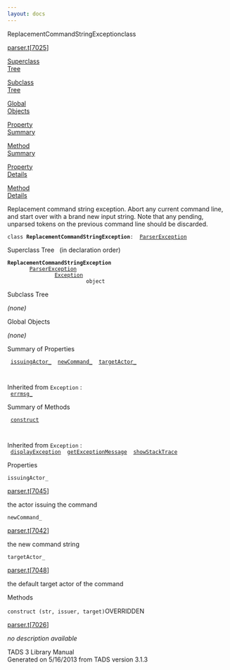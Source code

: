 ```yaml
---
layout: docs
---
```

<span class="title">ReplacementCommandStringException</span><span class="type">class</span>

[parser.t](../file/parser.t.html)\[[7025](../source/parser.t.html#7025)\]

[Superclass  
Tree](#_SuperClassTree_)

[Subclass  
Tree](#_SubClassTree_)

[Global  
Objects](#_ObjectSummary_)

[Property  
Summary](#_PropSummary_)

[Method  
Summary](#_MethodSummary_)

[Property  
Details](#_Properties_)

[Method  
Details](#_Methods_)

<div class="fdesc">

Replacement command string exception. Abort any current command line,
and start over with a brand new input string. Note that any pending,
unparsed tokens on the previous command line should be discarded.

`class `**`ReplacementCommandStringException`**` :   `[`ParserException`](../object/ParserException.html)

</div>

<span id="_SuperClassTree_"></span>

<div class="mjhd">

<span class="hdln">Superclass Tree</span>   (in declaration order)

</div>

**`ReplacementCommandStringException`**  
`         `[`ParserException`](../object/ParserException.html)  
`                 `[`Exception`](../object/Exception.html)  
`                         object`  
<span id="_SubClassTree_"></span>

<div class="mjhd">

<span class="hdln">Subclass Tree</span>  

</div>

*(none)* <span id="_ObjectSummary_"></span>

<div class="mjhd">

<span class="hdln">Global Objects</span>  

</div>

*(none)* <span id="_PropSummary_"></span>

<div class="mjhd">

<span class="hdln">Summary of Properties</span>  

</div>

` `[`issuingActor_`](#issuingActor_)`  `[`newCommand_`](#newCommand_)`  `[`targetActor_`](#targetActor_)`  `

` `

Inherited from `Exception` :  
` `[`errmsg_`](../object/Exception.html#errmsg_)`  `

<span id="_MethodSummary_"></span>

<div class="mjhd">

<span class="hdln">Summary of Methods</span>  

</div>

` `[`construct`](#construct)`  `

` `

Inherited from `Exception` :  
` `[`displayException`](../object/Exception.html#displayException)`  `[`getExceptionMessage`](../object/Exception.html#getExceptionMessage)`  `[`showStackTrace`](../object/Exception.html#showStackTrace)`  `

<span id="_Properties_"></span>

<div class="mjhd">

<span class="hdln">Properties</span>  

</div>

<span id="issuingActor_"></span>

`issuingActor_`

[parser.t](../file/parser.t.html)\[[7045](../source/parser.t.html#7045)\]

<div class="desc">

the actor issuing the command

</div>

<span id="newCommand_"></span>

`newCommand_`

[parser.t](../file/parser.t.html)\[[7042](../source/parser.t.html#7042)\]

<div class="desc">

the new command string

</div>

<span id="targetActor_"></span>

`targetActor_`

[parser.t](../file/parser.t.html)\[[7048](../source/parser.t.html#7048)\]

<div class="desc">

the default target actor of the command

</div>

<span id="_Methods_"></span>

<div class="mjhd">

<span class="hdln">Methods</span>  

</div>

<span id="construct"></span>

`construct (str, issuer, target)`<span class="rem">OVERRIDDEN</span>

[parser.t](../file/parser.t.html)\[[7026](../source/parser.t.html#7026)\]

<div class="desc">

*no description available*

</div>

<div class="ftr">

TADS 3 Library Manual  
Generated on 5/16/2013 from TADS version 3.1.3

</div>
